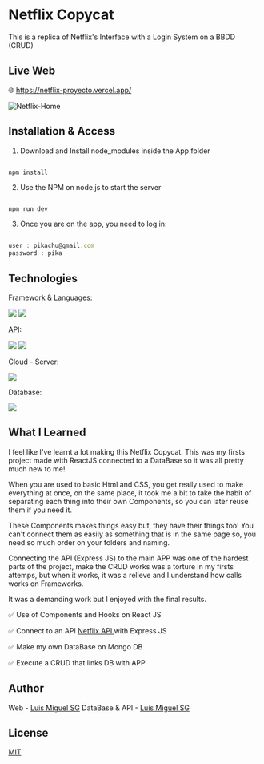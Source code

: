 # Netflix Copycat

This is a replica of Netflix's Interface with a Login System on a BBDD (CRUD)

## Live Web

🌐 <a target="_blank" href="https://netflix-proyecto.vercel.app/" >https://netflix-proyecto.vercel.app/ </a>


<img alt="Netflix-Home" src="https://github.com/luismi-sg/Netflix-proyecto/assets/120020439/1999852d-6f51-4e1e-bc65-f6decef4b10c">

## Installation & Access
1. Download and Install node_modules inside the App folder
   
```nodejs

npm install

```

2. Use the NPM on node.js to start the server

```javascript

npm run dev

```

3. Once you are on the app, you need to log in:

```javascript

user : pikachu@gmail.com
password : pika

```

## Technologies
Framework & Languages:

<img src="https://img.shields.io/badge/React-20232A?style=for-the-badge&logo=react&logoColor=61DAFB" /> <img src="https://img.shields.io/badge/JavaScript-323330?style=for-the-badge&logo=javascript&logoColor=F7DF1E" />
	
API:

<img src="https://img.shields.io/badge/Express%20js-000000?style=for-the-badge&logo=express&logoColor=white" /> <img src="https://img.shields.io/badge/Node%20js-339933?style=for-the-badge&logo=nodedotjs&logoColor=white" />

Cloud - Server:

<img src="https://img.shields.io/badge/Vercel-000000?style=for-the-badge&logo=vercel&logoColor=white" />

Database:

<img src="https://img.shields.io/badge/MongoDB-4EA94B?style=for-the-badge&logo=mongodb&logoColor=white" />


## What I Learned

I feel like I've learnt a lot making this Netflix Copycat. This was my firsts project made with ReactJS connected to a DataBase so it was all pretty much new to me! 

When you are used to basic Html and CSS, you get really used to make everything at once, on the same place, it took me a bit to take the habit of separating each thing into their own Components, so you can later reuse them if you need it.

These Components makes things easy but, they have their things too! You can't connect them as easily as something that is in the same page so, you need so much order on your folders and naming. 

Connecting the API (Express JS) to the main APP was one of the hardest parts of the project, make the CRUD works was a torture in my firsts attemps, but when it works, it was a relieve and I understand how calls works on Frameworks.

It was a demanding work but I enjoyed with the final results. 

✅ Use of Components and Hooks on React JS

✅ Connect to an API <a target="_blank" href="https://github.com/luismi-sg/NETFLIX-API" > Netflix API </a>with Express JS

✅ Make my own DataBase on Mongo DB

✅ Execute a CRUD that links DB with APP

## Author

Web - <a target="_blank" href="https://luismiguel.vercel.app/" >Luis Miguel SG</a>
DataBase & API - <a target="_blank" href="https://luismiguel.vercel.app/" >Luis Miguel SG</a>

## License

[MIT](https://choosealicense.com/licenses/mit/)
